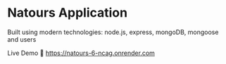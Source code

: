 # Natours Application

Built using modern technologies: node.js, express, mongoDB, mongoose and users


Live Demo
🔗 https://natours-6-ncag.onrender.com
